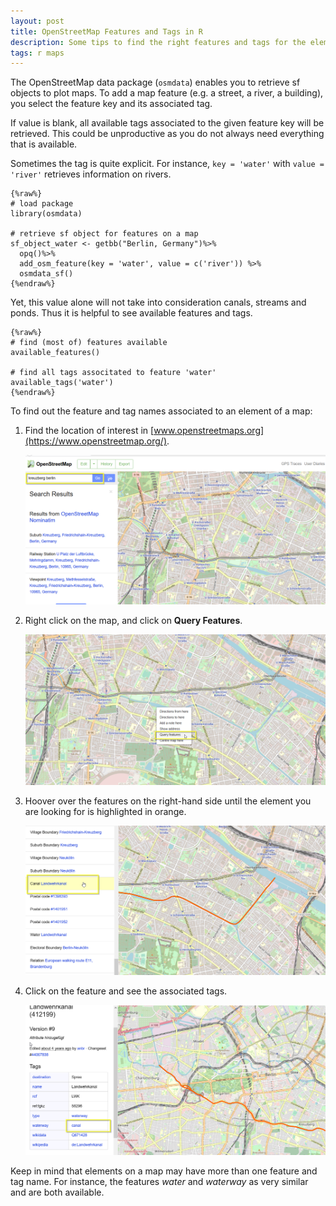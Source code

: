 ```yaml
---
layout: post
title: OpenStreetMap Features and Tags in R
description: Some tips to find the right features and tags for the elements you are mapping in R.
tags: r maps
---
```


The OpenStreetMap data package (`osmdata`) enables you to retrieve sf objects to plot maps. To add a map feature (e.g. a street, a river, a building), you select the feature key and its associated tag.  



If value is blank, all available tags associated to the given feature key will be retrieved. This could be unproductive as you do not always need everything that is available.  

Sometimes the tag is quite explicit. For instance, `key = 'water'` with `value = 'river'` retrieves information on rivers.

	{%raw%}
	# load package
	library(osmdata)

	# retrieve sf object for features on a map
	sf_object_water <- getbb("Berlin, Germany")%>%
	  opq()%>%
	  add_osm_feature(key = 'water', value = c('river')) %>%
	  osmdata_sf()
	{%endraw%}
 
 Yet, this value alone will not take into consideration canals, streams and ponds. Thus it is helpful to see available features and tags.

	{%raw%}
	# find (most of) features available
	available_features()

	# find all tags associtated to feature 'water'
	available_tags('water')
	{%endraw%}
 

To find out the feature and tag names associated to an element of a map:   

1. Find the location of interest in [www.openstreetmaps.org](https://www.openstreetmap.org/).  

	![](/asset/screenshot/2021-02-20-osm-feature-r-img01.png)
 
2. Right click on the map, and click on **Query Features**.  

	![](/asset/screenshot/2021-02-20-osm-feature-r-img02.png)

3. Hoover over the features on the right-hand side until the element you are looking for is highlighted in orange.  

	![](/asset/screenshot/2021-02-20-osm-feature-r-img03.png)
 
4. Click on the feature and see the associated tags.  

	![](/asset/screenshot/2021-02-20-osm-feature-r-img04.png)
 
Keep in mind that elements on a map may have more than one feature and tag name. For instance, the features *water* and *waterway* as very similar and are both available. 

